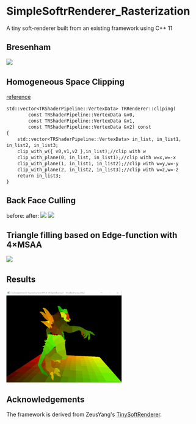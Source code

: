 # SimpleSoftrRenderer_Rasterization
A tiny soft-renderer built from an existing  framework using C++ 11

## Bresenham
<img src="https://github.com/laceyliao/SimpleSoftrRenderer_Rasterization/tree/master/images/Bresenham.PNG" width=45%>

## Homogeneous Space Clipping
[reference](https://zhuanlan.zhihu.com/p/162190576)
```
std::vector<TRShaderPipeline::VertexData> TRRenderer::cliping(
		const TRShaderPipeline::VertexData &v0,
		const TRShaderPipeline::VertexData &v1,
		const TRShaderPipeline::VertexData &v2) const
{
    std::vector<TRShaderPipeline::VertexData> in_list, in_list1, in_list2, in_list3;
    clip_with_w({ v0,v1,v2 },in_list);//clip with w
    clip_with_plane(0, in_list, in_list1);//clip with w=x,w=-x
    clip_with_plane(1, in_list1, in_list2);//clip with w=y,w=-y
    clip_with_plane(2, in_list2, in_list3);//clip with w=z,w=-z
	return in_list3;
}
```

## Back Face Culling
before:                                                                         after:
<img src="https://github.com/laceyliao/SimpleSoftrRenderer_Rasterization/tree/master/images/noculledfaces.PNG" width=45%>  <img src="https://github.com/laceyliao/SimpleSoftrRenderer_Rasterization/tree/master/images/culledfaces.PNG" width=45%>  

## Triangle filling based on Edge-function with 4$\times$MSAA
<img src="https://github.com/laceyliao/SimpleSoftrRenderer_Rasterization/tree/master/imagesrasterizeMSAA.PNG" width=45%>

## Results
<img src="images/rasterizationMSAA.gif" width=60%>

## Acknowledgements
The framework is derived from ZeusYang's [TinySoftRenderer](https://github.com/ZeusYang/TinySoftRenderer/tree/master).
